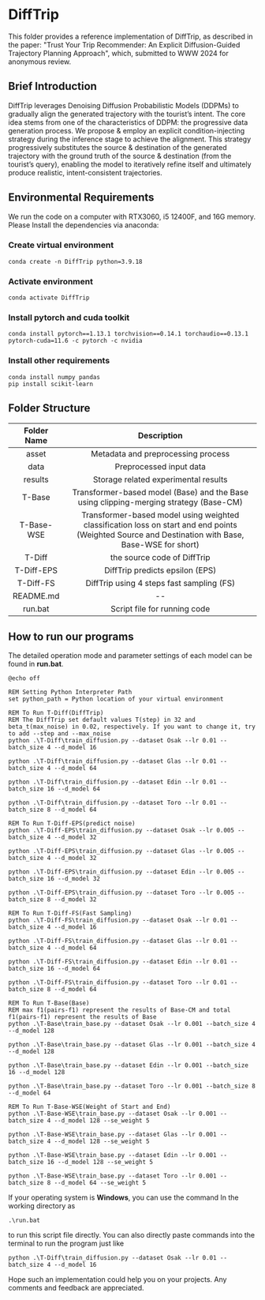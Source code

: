 # DiffTrip

This folder provides a reference implementation of DiffTrip, as described in the paper: "Trust Your Trip Recommender: An Explicit Diffusion-Guided Trajectory Planning Approach", which, submitted to WWW 2024 for anonymous review.

## Brief Introduction

DiffTrip leverages Denoising Diffusion Probabilistic Models (DDPMs) to gradually align the generated trajectory with the tourist’s intent. The core idea stems from one of the characteristics of DDPM: the progressive data generation process. We propose & employ an explicit condition-injecting strategy during the inference stage to achieve the alignment. This strategy progressively substitutes the source & destination of the generated trajectory with the ground truth of the source & destination (from the tourist’s query), enabling the model to iteratively refine itself and ultimately produce realistic, intent-consistent trajectories. 

## Environmental Requirements

We run the code on a computer with RTX3060, i5 12400F, and 16G memory. Please Install the dependencies via anaconda:

### Create virtual environment

```
conda create -n DiffTrip python=3.9.18
```

### Activate environment

```
conda activate DiffTrip
```

### Install pytorch and cuda toolkit

```
conda install pytorch==1.13.1 torchvision==0.14.1 torchaudio==0.13.1 pytorch-cuda=11.6 -c pytorch -c nvidia
```

### Install other requirements

```
conda install numpy pandas
pip install scikit-learn
```

## Folder Structure

| Folder Name |                         Description                          |
| :---------: | :----------------------------------------------------------: |
|    asset    |              Metadata and preprocessing process              |
|    data     |                   Preprocessed input data                    |
|   results   |             Storage related experimental results             |
|   T-Base    | Transformer-based model (Base) and the Base using clipping-merging strategy (Base-CM) |
| T-Base-WSE  | Transformer-based model using weighted classification loss on start and end points (Weighted Source and Destination with Base, Base-WSE for short) |
|   T-Diff    |                 the source code of DiffTrip                  |
| T-Diff-EPS  |               DiffTrip predicts epsilon (EPS)                |
|  T-Diff-FS  |           DiffTrip using 4 steps fast sampling (FS)          |
|  README.md  |                             --                               |
|   run.bat   |                 Script file for running code                 |

## How to run our programs

The detailed operation mode and parameter settings of each model can be found in **run.bat**. 

```
@echo off

REM Setting Python Interpreter Path
set python_path = Python location of your virtual environment

REM To Run T-Diff(DiffTrip)
REM The DiffTrip set default values T(step) in 32 and beta_t(max_noise) in 0.02, respectively. If you want to change it, try to add --step and --max_noise
python .\T-Diff\train_diffusion.py --dataset Osak --lr 0.01 --batch_size 4 --d_model 16

python .\T-Diff\train_diffusion.py --dataset Glas --lr 0.01 --batch_size 4 --d_model 64

python .\T-Diff\train_diffusion.py --dataset Edin --lr 0.01 --batch_size 16 --d_model 64

python .\T-Diff\train_diffusion.py --dataset Toro --lr 0.01 --batch_size 8 --d_model 64

REM To Run T-Diff-EPS(predict noise)
python .\T-Diff-EPS\train_diffusion.py --dataset Osak --lr 0.005 --batch_size 4 --d_model 32

python .\T-Diff-EPS\train_diffusion.py --dataset Glas --lr 0.005 --batch_size 4 --d_model 32

python .\T-Diff-EPS\train_diffusion.py --dataset Edin --lr 0.005 --batch_size 16 --d_model 32

python .\T-Diff-EPS\train_diffusion.py --dataset Toro --lr 0.005 --batch_size 8 --d_model 32

REM To Run T-Diff-FS(Fast Sampling)
python .\T-Diff-FS\train_diffusion.py --dataset Osak --lr 0.01 --batch_size 4 --d_model 16

python .\T-Diff-FS\train_diffusion.py --dataset Glas --lr 0.01 --batch_size 4 --d_model 64

python .\T-Diff-FS\train_diffusion.py --dataset Edin --lr 0.01 --batch_size 16 --d_model 64

python .\T-Diff-FS\train_diffusion.py --dataset Toro --lr 0.01 --batch_size 8 --d_model 64

REM To Run T-Base(Base)
REM max f1(pairs-f1) represent the results of Base-CM and total f1(pairs-f1) represent the results of Base
python .\T-Base\train_base.py --dataset Osak --lr 0.001 --batch_size 4 --d_model 128

python .\T-Base\train_base.py --dataset Glas --lr 0.001 --batch_size 4 --d_model 128

python .\T-Base\train_base.py --dataset Edin --lr 0.001 --batch_size 16 --d_model 128

python .\T-Base\train_base.py --dataset Toro --lr 0.001 --batch_size 8 --d_model 64

REM To Run T-Base-WSE(Weight of Start and End)
python .\T-Base-WSE\train_base.py --dataset Osak --lr 0.001 --batch_size 4 --d_model 128 --se_weight 5

python .\T-Base-WSE\train_base.py --dataset Glas --lr 0.001 --batch_size 4 --d_model 128 --se_weight 5

python .\T-Base-WSE\train_base.py --dataset Edin --lr 0.001 --batch_size 16 --d_model 128 --se_weight 5

python .\T-Base-WSE\train_base.py --dataset Toro --lr 0.001 --batch_size 8 --d_model 64 --se_weight 5
```

If your operating system is **Windows**, you can use the command In the working directory as

```
.\run.bat
```

to run this script file directly.  You can also directly paste commands into the terminal to run the program just like

```
python .\T-Diff\train_diffusion.py --dataset Osak --lr 0.01 --batch_size 4 --d_model 16
```

Hope such an implementation could help you on your projects. Any comments and feedback are appreciated.

